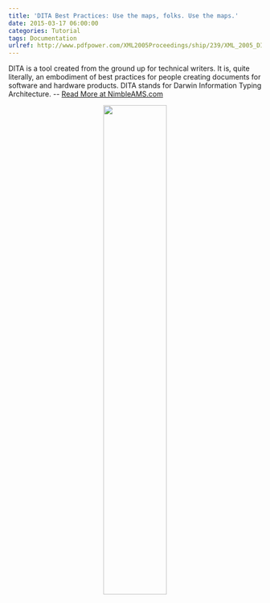 ```yaml
---
title: 'DITA Best Practices: Use the maps, folks. Use the maps.'
date: 2015-03-17 06:00:00
categories: Tutorial
tags: Documentation
urlref: http://www.pdfpower.com/XML2005Proceedings/ship/239/XML_2005_DITA_Documentum.HTML
---
```

DITA is a tool created from the ground up for technical writers. It is, quite literally, an embodiment of best practices for people creating documents for software and hardware products. DITA stands for Darwin Information Typing Architecture. -- [Read More at NimbleAMS.com](http://www.nimbleams.com/blog/2015/3/17/dita-best-practices-use-the-maps,-folks-use-the-maps/)
<div align="center"><img src="http://www.pdfpower.com/XML2005Proceedings/ship/239/maps_and_topics.PNG" width="50%" height="50%"/></div>
